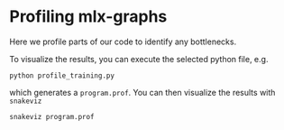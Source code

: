 # Profiling mlx-graphs

Here we profile parts of our code to identify any bottlenecks.

To visualize the results, you can execute the selected python file, e.g.
```
python profile_training.py
```
which generates a `program.prof`. You can then visualize the results with `snakeviz`
```
snakeviz program.prof
```
